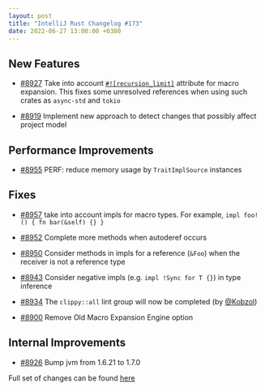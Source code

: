 ```yaml
---
layout: post
title: "IntelliJ Rust Changelog #173"
date: 2022-06-27 13:00:00 +0300
---
```



## New Features

* [#8927] Take into account [`#![recursion_limit]`](https://doc.rust-lang.org/reference/attributes/limits.html#the-recursion_limit-attribute) attribute for macro expansion. This fixes some unresolved references when using such crates as `async-std` and `tokio`

* [#8919] Implement new approach to detect changes that possibly affect project model

## Performance Improvements

* [#8955] PERF: reduce memory usage by `TraitImplSource` instances

## Fixes

* [#8957] take into account impls for macro types. For example, `impl foo!() { fn bar(&self) {} }`

* [#8952] Complete more methods when autoderef occurs

* [#8950] Consider methods in impls for a reference (`&Foo`) when the receiver is not a reference type

* [#8943] Consider negative impls (e.g. `impl !Sync for T {}`) in type inference

* [#8934] The `clippy::all` lint group will now be completed (by [@Kobzol])

* [#8900] Remove Old Macro Expansion Engine option

## Internal Improvements

* [#8926] Bump jvm from 1.6.21 to 1.7.0

Full set of changes can be found [here](https://github.com/intellij-rust/intellij-rust/milestone/81?closed=1)

[@Kobzol]: https://github.com/Kobzol

[#8900]: https://github.com/intellij-rust/intellij-rust/pull/8900
[#8919]: https://github.com/intellij-rust/intellij-rust/pull/8919
[#8926]: https://github.com/intellij-rust/intellij-rust/pull/8926
[#8927]: https://github.com/intellij-rust/intellij-rust/pull/8927
[#8934]: https://github.com/intellij-rust/intellij-rust/pull/8934
[#8943]: https://github.com/intellij-rust/intellij-rust/pull/8943
[#8950]: https://github.com/intellij-rust/intellij-rust/pull/8950
[#8952]: https://github.com/intellij-rust/intellij-rust/pull/8952
[#8955]: https://github.com/intellij-rust/intellij-rust/pull/8955
[#8957]: https://github.com/intellij-rust/intellij-rust/pull/8957
